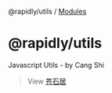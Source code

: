 @rapidly/utils / [Modules](modules.md)

# @rapidly/utils

Javascript Utils - by Cang Shi

> View [苍石居](https://palerock.cn)
